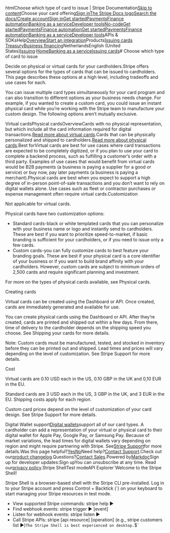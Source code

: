 htmlChoose which type of card to issue | Stripe Documentation[Skip to content](#main-content)Choose your card offering[Sign in](https://dashboard.stripe.com/login?redirect=https%3A%2F%2Fdocs.stripe.com%2Fissuing%2Fchoose-cards)[The Stripe Docs logo](/)[Search the docs/](#)[Create account](https://dashboard.stripe.com/register/issuing)[Sign in](https://dashboard.stripe.com/login?redirect=https%3A%2F%2Fdocs.stripe.com%2Fissuing%2Fchoose-cards)[Get started](/get-started)[Payments](/payments)[Finance automation](/finance-automation)[Banking as a service](/financial-services)[Developer tools](/development)[No-code](/no-code)[Get started](/get-started)[Payments](/payments)[Finance automation](/finance-automation)[](#)[Get started](/get-started)[Payments](/payments)[Finance automation](/finance-automation)[Banking as a service](/financial-services)[Developer tools](/development)[](#)APIs & SDKsHelp[Overview](/docs/financial-services)[Start an integration](#)Products[Issuing cards](#)
[Treasury](#)[Business financing](#)NetherlandsEnglish (United States)[](#)[](#)[Issuing](/issuing)·[Home](/docs)[Banking as a service](/docs/financial-services)[Issuing cards](/docs/issuing)# Choose which type of card to issue

Decide on physical or virtual cards for your cardholders.Stripe offers several options for the types of cards that can be issued to cardholders. This page describes these options at a high level, including tradeoffs and use cases for each.

You can issue multiple card types simultaneously for your card program and can also transition to different options as your business needs change. For example, if you wanted to create a custom card, you could issue an instant physical card while you’re working with the Stripe team to manufacture your custom design. The following options aren’t mutually exclusive.

Virtual cardsPhysical cardsOverviewCards with no physical representation, but which include all the card information required for digital transactions.[Read more about virtual cards](/issuing/cards/virtual).Cards that can be physically personalized and shipped to cardholders.[Read more about physical cards](/issuing/cards/physical).Best forVirtual cards are best for use cases where card transactions are expected to be completely digitized, or if you plan to use your card to complete a backend process, such as fulfilling a customer’s order with a third party. Examples of use cases that would benefit from virtual cards would be B2B payments (a business is paying a supplier for a good or service) or buy now, pay later payments (a business is paying a merchant).Physical cards are best when you expect to support a high degree of in-person point-of-sale transactions and you don’t want to rely on digital wallets alone. Use cases such as fleet or contractor purchases or expense management often require virtual cards.Customization

Not applicable for virtual cards.

Physical cards have two customization options:

- Standard cards-black or white templated cards that you can personalize with your business name or logo and instantly send to cardholders. These are best if you want to prioritize speed-to-market, if basic branding is sufficient for your cardholders, or if you need to issue only a few cards.
- Custom cards-you can fully customize cards to best feature your branding goals. These are best if your physical card is a core identifier of your business or if you want to build brand affinity with your cardholders. However, custom cards are subject to minimum orders of 2,500 cards and require significant planning and investment.

For more on the types of physical cards available, see Physical cards.

Creating cards

Virtual cards can be created using the Dashboard or API. Once created, cards are immediately generated and available for use.

You can create physical cards using the Dashboard or API. After they’re created, cards are printed and shipped out within a few days. From there, time of delivery to the cardholder depends on the shipping speed you choose. See Shipping your cards for more details.

Note: Custom cards must be manufactured, tested, and stocked in inventory before they can be printed out and shipped. Lead times and prices will vary depending on the level of customization. See Stripe Support for more details.

Cost

Virtual cards are 0.10 USD each in the US, 0.10 GBP in the UK and 0,10 EUR in the EU.

Standard cards are 3 USD each in the US, 3 GBP in the UK, and 3 EUR in the EU. Shipping costs apply for each region.

Custom card prices depend on the level of customization of your card design. See Stripe Support for more details.

Digital Wallet support[Digital wallets](/issuing/cards/digital-wallets)support all of our card types. A cardholder can add a representation of your virtual or physical card to their digital wallet for Apple Pay, Google Pay, or Samsung Pay. Because of market variations, the lead times for digital wallets vary depending on region and might require partnering with Stripe. See[Stripe Support](https://support.stripe.com/topics/issuing)for more details.Was this page helpful?[Yes](#)[No](#)Need help?[Contact Support](https://support.stripe.com/).Check out our[product changelog](https://stripe.com/blog/changelog).Questions?[Contact Sales](https://stripe.com/contact/sales).Powered by[Markdoc](https://markdoc.dev)Sign up for developer updates:Sign upYou can unsubscribe at any time. Read our[privacy policy](https://stripe.com/privacy).Stripe ShellTest modeAPI Explorer[](https://stripe.com/docs/stripe-cli#install)`Welcome to the Stripe Shell!

Stripe Shell is a browser-based shell with the Stripe CLI pre-installed. Log in to your
Stripe account and press Control + Backtick (`) on your keyboard to start managing your Stripe
resources in test mode.

- View supported Stripe commands: stripe help ▶️
- Find webhook events: stripe trigger ▶️ [event]
- Listen for webhook events: stripe listen ▶
- Call Stripe APIs: stripe [api resource] [operation] (e.g., stripe customers list ▶️)`The Stripe Shell is best experienced on desktop.`$`